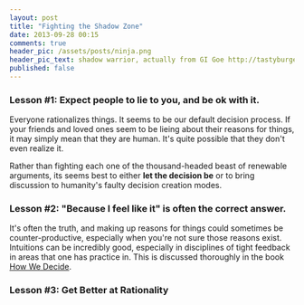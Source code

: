 ```yaml
---
layout: post
title: "Fighting the Shadow Zone"
date: 2013-09-28 00:15
comments: true
header_pic: /assets/posts/ninja.png
header_pic_text: shadow warrior, actually from GI Goe http://tastyburger.files.wordpress.com/2008/05/hr_gi_joe_storm_shadow.jpg
published: false
---
```


### Lesson #1: Expect people to lie to you, and be ok with it.
Everyone rationalizes things.  It seems to be our default decision process.  If your friends and loved ones seem to be lieing about their reasons for things, it may simply mean that they are human.  It's quite possible that they don't even realize it.

Rather than fighting each one of the thousand-headed beast of renewable arguments, its seems best to either **let the decision be** or to bring discussion to humanity's faulty decision creation modes.  

### Lesson #2: "Because I feel like it" is often the correct answer.
It's often the truth, and making up reasons for things could sometimes
be counter-productive, especially when you're not sure those reasons
exist.  Intuitions can be incredibly good, especially in disciplines of
tight feedback in areas that one has practice in.  This is discussed
thoroughly in the book [How We Decide](http://www.amazon.com/How-We-Decide-Jonah-Lehrer/dp/0547247990/ref=sr_1_1?ie=UTF8&qid=1379537330&sr=8-1&keywords=how+to+decide).

### Lesson #3: Get Better at Rationality


